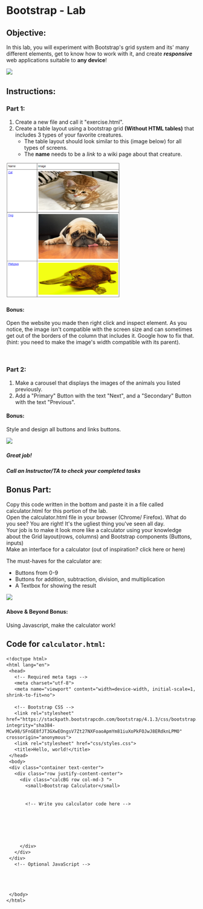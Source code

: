 # Bootstrap - Lab

## Objective: 
In this lab, you will experiment with Bootstrap's grid system and its' many different elements, get to know how to work with it, and create ***responsive*** web applications suitable to **any device**!





<img src="https://cdn.worldvectorlogo.com/logos/bootstrap-5-1.svg" width="150">





## Instructions:
### Part 1:
1. Create a new file and call it "exercise.html".
2. Create a table layout using a bootstrap grid **(Without HTML tables)** that includes 3 types of your favorite creatures.  
    - The table layout should look similar to this (image below) for all types of screens.  
    - The **name** needs to be a _link_ to a wiki page about that creature.

<img src="https://github.com/meet-projects/Y1YL-Labs/blob/master/Session%206%2C%20Bootstrap/BootstrapGrid.png" width="300">

#### Bonus:  
Open the website you made then right click and inspect element. As you notice, the image isn't compatible with the screen size and can sometimes get out of the borders of the column that includes it. Google how to fix that. (hint: you need to make the image's width compatible with its parent).

  <br>

### Part 2:  
1. Make a carousel that displays the images of the animals you listed previously.
2. Add a "Primary" Button with the text "Next", and a "Secondary" Button with the text "Previous".

#### Bonus:
Style and design all buttons and links buttons.


<img src="https://webdevpuneet.com/wp-content/uploads/2019/09/Screenshot_84.png" width="500">  
  
##### Great job!
##### Call an Instructor/TA to check your completed tasks
 
 


## Bonus Part:  

Copy this code written in the bottom and paste it in a file called calculator.html for this portion of the lab.  
Open the calculator.html file in your browser (Chrome/ Firefox). What do you see?
You are right! It's the ugliest thing you've seen all day.  
Your job is to make it look more like a calculator using your knowledge about the Grid layout(rows, columns) and Bootstrap components (Buttons, inputs)  
Make an interface for a calculator (out of inspiration? click here or here)  

The must-haves for the calculator are:
- Buttons from 0-9
- Buttons for addition, subtraction, division, and multiplication
- A Textbox for showing the result
<img src="https://media.istockphoto.com/vectors/calculator-vector-id531633071?k=20&m=531633071&s=612x612&w=0&h=mEZntyKX_pFEupTpZLV9-asMCkGJk-uA8L0PUEpG-BQ=" width="150">


#### Above & Beyond Bonus:
Using Javascript, make the calculator work!

## Code for  `calculator.html`:
```
<!doctype html>
<html lang="en">
 <head>
   <!-- Required meta tags -->
   <meta charset="utf-8">
   <meta name="viewport" content="width=device-width, initial-scale=1, shrink-to-fit=no">

   <!-- Bootstrap CSS -->
   <link rel="stylesheet" href="https://stackpath.bootstrapcdn.com/bootstrap/4.1.3/css/bootstrap.min.css" integrity="sha384-MCw98/SFnGE8fJT3GXwEOngsV7Zt27NXFoaoApmYm81iuXoPkFOJwJ8ERdknLPMO" crossorigin="anonymous">
   <link rel="stylesheet" href="css/styles.css">
   <title>Hello, world!</title>
 </head>
 <body>
 <div class="container text-center">
   <div class="row justify-content-center">
     <div class="calcBG row col-md-3 ">
       <small>Bootstrap Calculator</small>


       <!-- Write you calculator code here -->






     </div>
   </div>
 </div>
   <!-- Optional JavaScript -->




 </body>
</html>
```



